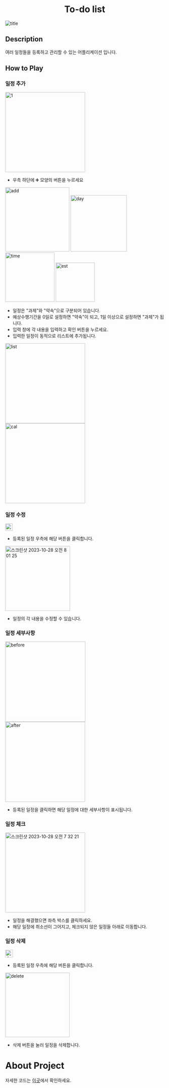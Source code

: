<h1 align="center"><b>To-do list</b></h1>

![title](https://github.com/kkh0920/To-do-list/assets/65442366/08a5385c-56d2-4618-bca3-88c238eec3b3)

## Description

여러 일정들을 등록하고 관리할 수 있는 어플리케이션 입니다.

## How to Play

### 일정 추가

<img width="253" alt="1" src="https://github.com/kkh0920/To-do-list/assets/65442366/80f406ed-ac52-45ae-8d60-44d388d4bf9c">

- 우측 하단에 ➕ 모양의 버튼을 누르세요

<img width="203" alt="add" src="https://github.com/kkh0920/To-do-list/assets/65442366/5476e17a-7652-41b6-baa3-19ae364ff324">

<img width="178" alt="day" src="https://github.com/kkh0920/To-do-list/assets/65442366/5d8318c1-c160-48eb-bf3b-13001bbd813f">

<img width="156" alt="time" src="https://github.com/kkh0920/To-do-list/assets/65442366/469c9063-8211-4ac2-bff7-9e76a09063d8">

<img width="124" alt="est" src="https://github.com/kkh0920/To-do-list/assets/65442366/7eb68559-00d2-4d48-ac37-07434ab655c3">

- 일정은 "과제"와 "약속"으로 구분되어 있습니다.
- 예상수행기간을 0일로 설정하면 "약속"이 되고, 1일 이상으로 설정하면 "과제"가 됩니다.
- 입력 창에 각 내용을 입력하고 확인 버튼을 누르세요.
- 입력한 일정이 동적으로 리스트에 추가됩니다.

<img width="253" alt="list" src="https://github.com/kkh0920/To-do-list/assets/65442366/b251a4a5-08c0-4333-a9d8-0820bdd43a44">

<img width="253" alt="cal" src="https://github.com/kkh0920/To-do-list/assets/65442366/82f27e02-3d23-479e-80e7-e1da12430000">

### 일정 수정

<img width="23" alt="스크린샷 2023-10-28 오전 8 00 44" src="https://github.com/kkh0920/To-do-list/assets/65442366/7d894934-358c-4e30-9fd6-0951a9421a2e">

- 등록된 일정 우측에 해당 버튼을 클릭합니다.

<img width="205" alt="스크린샷 2023-10-28 오전 8 01 25" src="https://github.com/kkh0920/To-do-list/assets/65442366/9c5fbcdd-e987-4689-a25f-b72454fd8da9">

- 일정의 각 내용을 수정할 수 있습니다.

### 일정 세부사항

<img width="254" alt="before" src="https://github.com/kkh0920/To-do-list/assets/65442366/ffa33513-eb4f-4e8c-8347-1b504a1713f4">

<img width="253" alt="after" src="https://github.com/kkh0920/To-do-list/assets/65442366/5d4710ad-f63e-4189-a6d3-4f4a95a22717">

- 등록된 일정을 클릭하면 해당 일정에 대한 세부사항이 표시됩니다.

### 일정 체크

<img width="253" alt="스크린샷 2023-10-28 오전 7 32 21" src="https://github.com/kkh0920/To-do-list/assets/65442366/9ee54629-72f7-40e1-a863-f6ad1f855bba">

- 일정을 해결했으면 좌측 박스를 클릭하세요.
- 해당 일정에 취소선이 그어지고, 체크되지 않은 일정들 아래로 이동합니다.

### 일정 삭제

<img width="24" alt="delete btn" src="https://github.com/kkh0920/To-do-list/assets/65442366/a3afc508-6c9c-4ef8-a8ee-ede722c7d7ed">

- 등록된 일정 우측에 해당 버튼을 클릭합니다.

<img width="204" alt="delete" src="https://github.com/kkh0920/To-do-list/assets/65442366/d4448bb8-fb00-4567-a632-f19e26e5e04a">

- 삭제 버튼을 눌러 일정을 삭제합니다.

# About Project

자세한 코드는 [이곳](https://github.com/kkh0920/To-do-list/tree/main/app/src/main/java/com/example/calendarapplication)에서 확인하세요.

